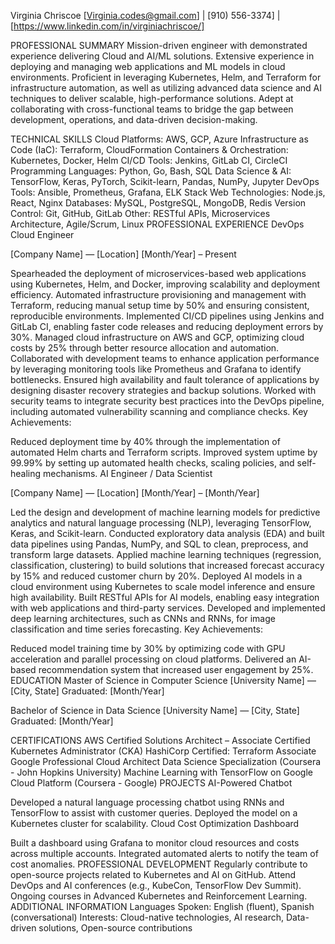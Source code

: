 Virginia Chriscoe
[Virginia.codes@gmail.com] | [910) 556-3374] | [https://www.linkedin.com/in/virginiachriscoe/]

PROFESSIONAL SUMMARY
Mission-driven engineer with demonstrated experience delivering Cloud and AI/ML solutions. Extensive experience in deploying and managing web applications and ML models in cloud environments. Proficient in leveraging Kubernetes, Helm, and Terraform for infrastructure automation, as well as utilizing advanced data science and AI techniques to deliver scalable, high-performance solutions. Adept at collaborating with cross-functional teams to bridge the gap between development, operations, and data-driven decision-making.

TECHNICAL SKILLS
Cloud Platforms: AWS, GCP, Azure
Infrastructure as Code (IaC): Terraform, CloudFormation
Containers & Orchestration: Kubernetes, Docker, Helm
CI/CD Tools: Jenkins, GitLab CI, CircleCI
Programming Languages: Python, Go, Bash, SQL
Data Science & AI: TensorFlow, Keras, PyTorch, Scikit-learn, Pandas, NumPy, Jupyter
DevOps Tools: Ansible, Prometheus, Grafana, ELK Stack
Web Technologies: Node.js, React, Nginx
Databases: MySQL, PostgreSQL, MongoDB, Redis
Version Control: Git, GitHub, GitLab
Other: RESTful APIs, Microservices Architecture, Agile/Scrum, Linux
PROFESSIONAL EXPERIENCE
DevOps Cloud Engineer

[Company Name] — [Location]
[Month/Year] – Present

Spearheaded the deployment of microservices-based web applications using Kubernetes, Helm, and Docker, improving scalability and deployment efficiency.
Automated infrastructure provisioning and management with Terraform, reducing manual setup time by 50% and ensuring consistent, reproducible environments.
Implemented CI/CD pipelines using Jenkins and GitLab CI, enabling faster code releases and reducing deployment errors by 30%.
Managed cloud infrastructure on AWS and GCP, optimizing cloud costs by 25% through better resource allocation and automation.
Collaborated with development teams to enhance application performance by leveraging monitoring tools like Prometheus and Grafana to identify bottlenecks.
Ensured high availability and fault tolerance of applications by designing disaster recovery strategies and backup solutions.
Worked with security teams to integrate security best practices into the DevOps pipeline, including automated vulnerability scanning and compliance checks.
Key Achievements:

Reduced deployment time by 40% through the implementation of automated Helm charts and Terraform scripts.
Improved system uptime by 99.99% by setting up automated health checks, scaling policies, and self-healing mechanisms.
AI Engineer / Data Scientist

[Company Name] — [Location]
[Month/Year] – [Month/Year]

Led the design and development of machine learning models for predictive analytics and natural language processing (NLP), leveraging TensorFlow, Keras, and Scikit-learn.
Conducted exploratory data analysis (EDA) and built data pipelines using Pandas, NumPy, and SQL to clean, preprocess, and transform large datasets.
Applied machine learning techniques (regression, classification, clustering) to build solutions that increased forecast accuracy by 15% and reduced customer churn by 20%.
Deployed AI models in a cloud environment using Kubernetes to scale model inference and ensure high availability.
Built RESTful APIs for AI models, enabling easy integration with web applications and third-party services.
Developed and implemented deep learning architectures, such as CNNs and RNNs, for image classification and time series forecasting.
Key Achievements:

Reduced model training time by 30% by optimizing code with GPU acceleration and parallel processing on cloud platforms.
Delivered an AI-based recommendation system that increased user engagement by 25%.
EDUCATION
Master of Science in Computer Science
[University Name] — [City, State]
Graduated: [Month/Year]

Bachelor of Science in Data Science
[University Name] — [City, State]
Graduated: [Month/Year]

CERTIFICATIONS
AWS Certified Solutions Architect – Associate
Certified Kubernetes Administrator (CKA)
HashiCorp Certified: Terraform Associate
Google Professional Cloud Architect
Data Science Specialization (Coursera - John Hopkins University)
Machine Learning with TensorFlow on Google Cloud Platform (Coursera - Google)
PROJECTS
AI-Powered Chatbot

Developed a natural language processing chatbot using RNNs and TensorFlow to assist with customer queries. Deployed the model on a Kubernetes cluster for scalability.
Cloud Cost Optimization Dashboard

Built a dashboard using Grafana to monitor cloud resources and costs across multiple accounts. Integrated automated alerts to notify the team of cost anomalies.
PROFESSIONAL DEVELOPMENT
Regularly contribute to open-source projects related to Kubernetes and AI on GitHub.
Attend DevOps and AI conferences (e.g., KubeCon, TensorFlow Dev Summit).
Ongoing courses in Advanced Kubernetes and Reinforcement Learning.
ADDITIONAL INFORMATION
Languages Spoken: English (fluent), Spanish (conversational)
Interests: Cloud-native technologies, AI research, Data-driven solutions, Open-source contributions
